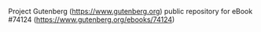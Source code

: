 Project Gutenberg (https://www.gutenberg.org) public repository for
eBook #74124 (https://www.gutenberg.org/ebooks/74124)
